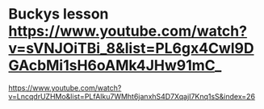 # Buckys lesson https://www.youtube.com/watch?v=sVNJOiTBi_8&list=PL6gx4Cwl9DGAcbMi1sH6oAMk4JHw91mC_
https://www.youtube.com/watch?v=LncqdrUZHMo&list=PLfAlku7WMht6janxhS4D7XqajI7Knq1sS&index=26
